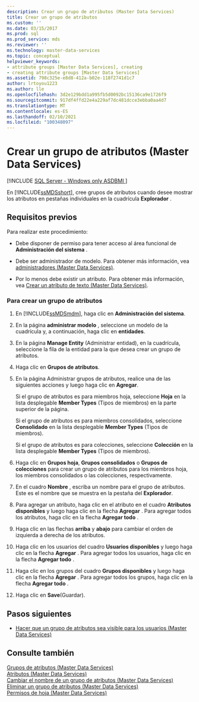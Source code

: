 ```yaml
---
description: Crear un grupo de atributos (Master Data Services)
title: Crear un grupo de atributos
ms.custom: ''
ms.date: 03/15/2017
ms.prod: sql
ms.prod_service: mds
ms.reviewer: ''
ms.technology: master-data-services
ms.topic: conceptual
helpviewer_keywords:
- attribute groups [Master Data Services], creating
- creating attribute groups [Master Data Services]
ms.assetid: 798c325e-e8d8-412a-b02e-118f2741d1c7
author: lrtoyou1223
ms.author: lle
ms.openlocfilehash: 3d2e129bdd1a995fb5d0092bc15136ca9e1726f9
ms.sourcegitcommit: 917df4ffd22e4a229af7dc481dcce3ebba0aa4d7
ms.translationtype: MT
ms.contentlocale: es-ES
ms.lasthandoff: 02/10/2021
ms.locfileid: "100348097"
---
```

# <a name="create-an-attribute-group-master-data-services"></a>Crear un grupo de atributos (Master Data Services)

[!INCLUDE [SQL Server - Windows only ASDBMI  ](../includes/applies-to-version/sql-windows-only-asdbmi.md)]

  En [!INCLUDE[ssMDSshort](../includes/ssmdsshort-md.md)], cree grupos de atributos cuando desee mostrar los atributos en pestañas individuales en la cuadrícula **Explorador** .  
  
## <a name="prerequisites"></a>Requisitos previos  
 Para realizar este procedimiento:  
  
-   Debe disponer de permiso para tener acceso al área funcional de **Administración del sistema** .  
  
-   Debe ser administrador de modelo. Para obtener más información, vea [administradores &#40;Master Data Services&#41;](../master-data-services/administrators-master-data-services.md).  
  
-   Por lo menos debe existir un atributo. Para obtener más información, vea [Crear un atributo de texto &#40;Master Data Services&#41;](../master-data-services/create-a-text-attribute-master-data-services.md).  
  
### <a name="to-create-an-attribute-group"></a>Para crear un grupo de atributos  
  
1.  En [!INCLUDE[ssMDSmdm](../includes/ssmdsmdm-md.md)], haga clic en **Administración del sistema**.  
  
2.  En la página **administrar modelo** , seleccione un modelo de la cuadrícula y, a continuación, haga clic en **entidades**.  
  
3.  En la página **Manage Entity** (Administrar entidad), en la cuadrícula, seleccione la fila de la entidad para la que desea crear un grupo de atributos.  
  
4.  Haga clic en **Grupos de atributos**.  
  
5.  En la página Administrar grupos de atributos, realice una de las siguientes acciones y luego haga clic en **Agregar**.  
  
     Si el grupo de atributos es para miembros hoja, seleccione **Hoja** en la lista desplegable **Member Types** (Tipos de miembros) en la parte superior de la página.  
  
     Si el grupo de atributos es para miembros consolidados, seleccione **Consolidado** en la lista desplegable **Member Types** (Tipos de miembros).  
  
     Si el grupo de atributos es para colecciones, seleccione **Colección** en la lista desplegable **Member Types** (Tipos de miembros).  
  
6.  Haga clic en **Grupos hoja**, **Grupos consolidados** o **Grupos de colecciones** para crear un grupo de atributos para los miembros hoja, los miembros consolidados o las colecciones, respectivamente.  
  
7.  En el cuadro **Nombre** , escriba un nombre para el grupo de atributos. Este es el nombre que se muestra en la pestaña del **Explorador**.  
  
8.  Para agregar un atributo, haga clic en el atributo en el cuadro **Atributos disponibles** y luego haga clic en la flecha **Agregar** . Para agregar todos los atributos, haga clic en la flecha **Agregar todo** .  
  
9. Haga clic en las flechas **arriba** y **abajo** para cambiar el orden de izquierda a derecha de los atributos.  
  
10. Haga clic en los usuarios del cuadro **Usuarios disponibles** y luego haga clic en la flecha **Agregar** . Para agregar todos los usuarios, haga clic en la flecha **Agregar todo** .  
  
11. Haga clic en los grupos del cuadro **Grupos disponibles** y luego haga clic en la flecha **Agregar** . Para agregar todos los grupos, haga clic en la flecha **Agregar todo** .  
  
12. Haga clic en **Save**(Guardar).  
  
## <a name="next-steps"></a>Pasos siguientes  
  
-   [Hacer que un grupo de atributos sea visible para los usuarios &#40;Master Data Services&#41;](../master-data-services/make-an-attribute-group-visible-to-users-master-data-services.md)  
  
## <a name="see-also"></a>Consulte también  
 [Grupos de atributos &#40;Master Data Services&#41;](../master-data-services/attribute-groups-master-data-services.md)   
 [Atributos &#40;Master Data Services&#41;](../master-data-services/attributes-master-data-services.md)   
 [Cambiar el nombre de un grupo de atributos &#40;Master Data Services&#41;](../master-data-services/change-an-attribute-group-name-master-data-services.md)   
 [Eliminar un grupo de atributos &#40;Master Data Services&#41;](../master-data-services/delete-an-attribute-group-master-data-services.md)   
 [Permisos de hoja &#40;Master Data Services&#41;](../master-data-services/leaf-permissions-master-data-services.md)   
   
  
  
